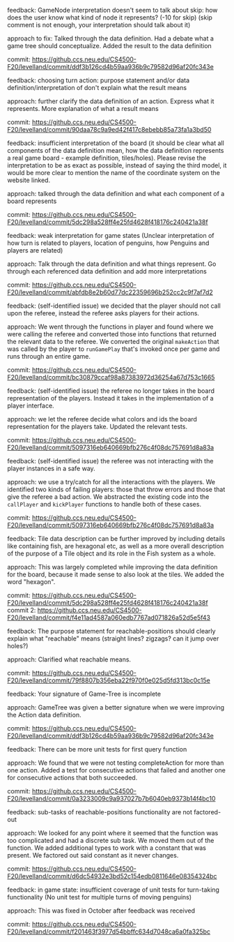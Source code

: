 feedback: GameNode interpretation doesn't seem to talk about skip: how does the user know what kind of node it represents? (-10 for skip) (skip comment is not enough, your interpretation should talk about it)

approach to fix: Talked through the data definition. Had a debate what a game tree should conceptualize. Added the result to the data definition

commit: https://github.ccs.neu.edu/CS4500-F20/levelland/commit/ddf3b126cd4b59aa936b9c79582d96af20fc343e

feedback: choosing turn action: purpose statement and/or data definition/interpretation of <Action> don't explain what the result means

approach: further clarify the data definition of an action. Express what it represents. More explanation of what a result means

commit: https://github.ccs.neu.edu/CS4500-F20/levelland/commit/90daa78c9a9ed42f417c8ebebb85a73fa1a3bd50

feedback: insufficient interpretation of the board (it should be clear what all components of the data definition mean, how the data definition represents a real game board - example definition, tiles/holes). Please revise the interpretation to be as exact as possible, instead of saying the third model, it would be more clear to mention the name of the coordinate system on the website linked.

approach: talked through the data definition and what each component of a board represents

commit: https://github.ccs.neu.edu/CS4500-F20/levelland/commit/5dc298a528ff4e25fd4628f418176c240421a38f

feedback: weak interpretation for game states (Unclear interpretation of how turn is related to players, location of penguins, how Penguins and players are related)

approach: Talk through the data definition and what things represent. Go through each referenced data definition and add more interpretations

commit: https://github.ccs.neu.edu/CS4500-F20/levelland/commit/abfdb8e2b60d77dc22359696b252cc2c9f7af7d2

feedback: (self-identified issue) we decided that the player should not call upon the referee, instead the referee asks players for their actions.

approach: We went through the functions in player and found where we were calling the referee and converted those into functions that returned
the relevant data to the referee. We converted the original `makeAction` that was called by the player to `runGamePlay` that's invoked once per
game and runs through an entire game.

commit: https://github.ccs.neu.edu/CS4500-F20/levelland/commit/bc30879ccaf98a87383972d36254a67d753c1665

feedback: (self-identified issue) the referee no longer takes in the board
representation of the players. Instead it takes in the implementation of a player
interface.

approach: we let the referee decide what colors and ids the board representation
for the players take. Updated the relevant tests.

commit: https://github.ccs.neu.edu/CS4500-F20/levelland/commit/5097316eb640669bfb276c4f08dc757691d8a83a

feedback: (self-identified issue) the referee was not interacting with the player
instances in a safe way.

approach: we use a try/catch for all the interactions with the players. We identified
two kinds of failing players: those that throw errors and those that give the referee
a bad action. We abstracted the existing code into the `callPlayer` and `kickPlayer`
functions to handle both of these cases.

commit: https://github.ccs.neu.edu/CS4500-F20/levelland/commit/5097316eb640669bfb276c4f08dc757691d8a83a

feedback: Tile data description can be further improved by including details like containing fish, are hexagonal etc, as well as a more overall description of the purpose of a Tile object and its role in the Fish system as a whole.

approach: This was largely completed while improving the data definition for the board, because it made sense to also look at the tiles.
We added the word "hexagon".

commit: https://github.ccs.neu.edu/CS4500-F20/levelland/commit/5dc298a528ff4e25fd4628f418176c240421a38f
commit 2: https://github.ccs.neu.edu/CS4500-F20/levelland/commit/f4e11ad4587a060edb7767ad071826a52d5e5f43

feedback: The purpose statement for reachable-positions should clearly explain what "reachable" means (straight lines? zigzags? can it jump over holes?)

approach: Clarified what reachable means.

commit: https://github.ccs.neu.edu/CS4500-F20/levelland/commit/79f8807b356eba22f970f0e025d5fd313bc0c15e

feedback: Your signature of Game-Tree is incomplete

approach: GameTree was given a better signature when we were improving the Action
data definition.

commit: https://github.ccs.neu.edu/CS4500-F20/levelland/commit/ddf3b126cd4b59aa936b9c79582d96af20fc343e

feedback: There can be more unit tests for first query function

approach: We found that we were not testing completeAction for more than one action.
Added a test for consecutive actions that failed and another one for consecutive
actions that both succeeded.

commit: https://github.ccs.neu.edu/CS4500-F20/levelland/commit/0a3233009c9a937027b7b6040eb9373b14f4bc10

feedback: sub-tasks of reachable-positions functionality are not factored-out

approach: We looked for any point where it seemed that the function was too complicated and had a discrete sub task. We moved them out of the function. We added additional types to work with a constant that was present. We factored out said constant as it never changes.

commit: https://github.ccs.neu.edu/CS4500-F20/levelland/commit/d6dc54932e3bd52c154edb0811646e08354324bc

feedback: in game state: insufficient coverage of unit tests for turn-taking functionality (No unit test for multiple turns of moving penguins)

approach: This was fixed in October after feedback was received

commit: https://github.ccs.neu.edu/CS4500-F20/levelland/commit/f201463f3977d54bbffc634d7048ca6a0fa325bc

